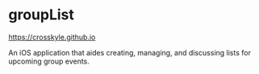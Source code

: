 # groupList

https://crosskyle.github.io

An iOS application that aides creating, managing, and discussing lists for upcoming group events.

